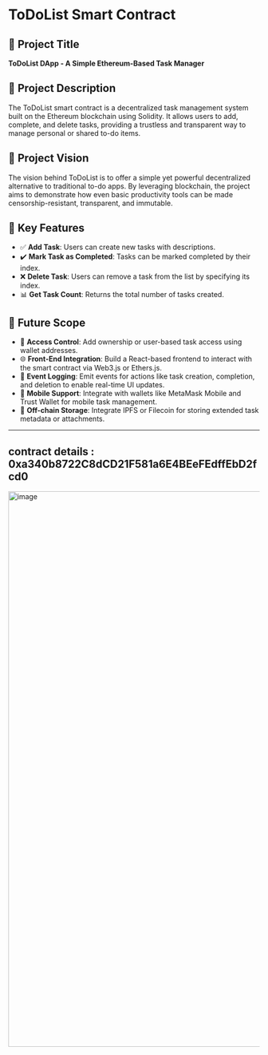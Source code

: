 # ToDoList Smart Contract

## 📝 Project Title
**ToDoList DApp - A Simple Ethereum-Based Task Manager**

## 📌 Project Description
The ToDoList smart contract is a decentralized task management system built on the Ethereum blockchain using Solidity. It allows users to add, complete, and delete tasks, providing a trustless and transparent way to manage personal or shared to-do items.

## 🎯 Project Vision
The vision behind ToDoList is to offer a simple yet powerful decentralized alternative to traditional to-do apps. By leveraging blockchain, the project aims to demonstrate how even basic productivity tools can be made censorship-resistant, transparent, and immutable.

## 🚀 Key Features
- ✅ **Add Task**: Users can create new tasks with descriptions.
- ✔️ **Mark Task as Completed**: Tasks can be marked completed by their index.
- ❌ **Delete Task**: Users can remove a task from the list by specifying its index.
- 📊 **Get Task Count**: Returns the total number of tasks created.

## 🔮 Future Scope
- 🔐 **Access Control**: Add ownership or user-based task access using wallet addresses.
- 🌐 **Front-End Integration**: Build a React-based frontend to interact with the smart contract via Web3.js or Ethers.js.
- 🧾 **Event Logging**: Emit events for actions like task creation, completion, and deletion to enable real-time UI updates.
- 📱 **Mobile Support**: Integrate with wallets like MetaMask Mobile and Trust Wallet for mobile task management.
- 💾 **Off-chain Storage**: Integrate IPFS or Filecoin for storing extended task metadata or attachments.

---

## contract details : 0xa340b8722C8dCD21F581a6E4BEeFEdffEbD2fcd0
<img width="1113" alt="image" src="https://github.com/user-attachments/assets/ca84c82d-6c8c-46ab-bdda-f3c4692e27b6" />

